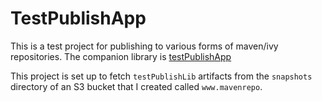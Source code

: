 # TestPublishApp #

This is a test project for publishing to various forms of maven/ivy repositories.
The companion library is [testPublishApp](https://github.com/mslinn/testPublishLib)

This project is set up to fetch `testPublishLib` artifacts from the `snapshots` directory of an S3 bucket
that I created called `www.mavenrepo`.
